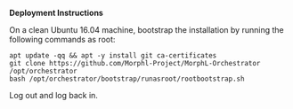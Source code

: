 **Deployment Instructions**

On a clean Ubuntu 16.04 machine, bootstrap the installation by running the following commands as root:
```
apt update -qq && apt -y install git ca-certificates
git clone https://github.com/Morphl-Project/MorphL-Orchestrator /opt/orchestrator
bash /opt/orchestrator/bootstrap/runasroot/rootbootstrap.sh

```
Log out and log back in.
